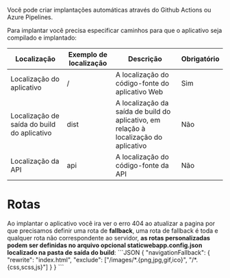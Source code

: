 Você pode criar implantações automáticas através do Github Actions ou Azure Pipelines.

Para implantar você precisa especificar caminhos para que o aplicativo seja compilado e implantado:

<table>
    <thead>
        <tr>
            <th>Localização</th>
            <th>Exemplo de localização</th>
            <th>Descrição</th>
            <th>Obrigatório</th>
        </tr>
    </thead>
    <tbody>
        <tr>
            <td>Localização do aplicativo</td>
            <td>/</td>
            <td>A localização do código-fonte do aplicativo Web</td>
            <td>Sim</td>
        </tr>
        <tr>
            <td>Localização de saída do build do aplicativo</td>
            <td>dist</td>
            <td>A localização da saída de build do aplicativo, em relação à localização do aplicativo</td>
            <td>Não</td>
        </tr>
        <tr>
            <td>Localização da API</td>
            <td>api</td>
            <td>A localização do código-fonte da API</td>
            <td>Não</td>
        </tr>
    </tbody>
</table>



<h1>Rotas</h1>
Ao implantar o aplicativo você ira ver o erro 404 ao atualizar a pagina por que precisamos definir uma rota de <strong>fallback</strong>, uma rota de fallback é toda e qualquer rota não correspondente ao servidor, <strong>as rotas personalizadas podem ser definidas no arquivo opcional staticwebapp.config.json localizado na pasta de saída do build</strong>:
```JSON
{
  "navigationFallback": {
    "rewrite": "index.html",
    "exclude": ["/images/*.{png,jpg,gif,ico}", "/*.{css,scss,js}"]
  }
}
```


